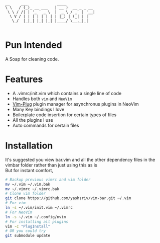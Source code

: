 ```
__     ___             ____             
\ \   / (_)_ __ ___   | __ )  __ _ _ __ 
 \ \ / /| | '_ ` _ \  |  _ \ / _` | '__|
  \ V / | | | | | | | | |_) | (_| | |   
   \_/  |_|_| |_| |_| |____/ \__,_|_|   
                                        
```
# Pun Intended
A Soap for cleaning code.
# Features
* A .vimrc/init.vim which contains a single line of code
* Handles both `vim` and `NeoVim`
* [Vim-Plug](https://github.com/junegunn/vim-plug) plugin manager for asynchronus plugins in NeoVim
* Many Key bindings I love
* Boilerplate code insertion for certain types of files
* All the plugins I use
* Auto commands for certain files
# Installation
It's suggested you view bar.vim and all the other dependency files in the vimbar folder rather than just using this as is  
But for instant comfort,
``` bash
# Backup previous vimrc and vim folder
mv ~/.vim ~/.vim.bak
mv ~/.vimrc ~/.vimrc.bak
# Clone vim folder
git clone https://github.com/yashsriv/vim-bar.git ~/.vim
# For vim
ln -s ~/.vim/init.vim ~/.vimrc
# For NeoVim
ln -s ~/.vim ~/.config/nvim
# For installing all plugins
vim -c "PlugInstall"
# OR you could try
git submodule update

```

